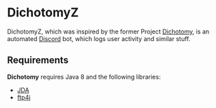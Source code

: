 # DichotomyZ

DichotomyZ, which was inspired by the former Project [Dichotomy](https://github.com/Ativelox/Dichotomy), is an automated [Discord](https://discordapp.com/) bot, which logs user activity and similar stuff.

## Requirements

**Dichotomy** requires Java 8 and the following libraries:
- [JDA](https://github.com/DV8FromTheWorld/JDA)
- [ftp4j](http://www.sauronsoftware.it/projects/ftp4j/)
